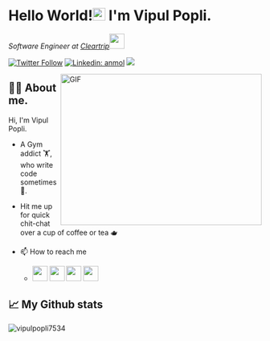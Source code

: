 <h1>Hello World!<img src="https://media.giphy.com/media/hvRJCLFzcasrR4ia7z/giphy.gif" width="25px">  I'm Vipul Popli.</h1>
<p><em>Software Engineer at <a href="https://www.cleartrip.com/flights">Cleartrip</a><img src="https://media.giphy.com/media/WUlplcMpOCEmTGBtBW/giphy.gif" width="30"> 
</em></p>

[![Twitter Follow](https://img.shields.io/twitter/follow/popli_vipul?label=Follow)](https://twitter.com/popli_vipul)
[![Linkedin: anmol](https://img.shields.io/badge/-vipul-blue?style=flat-square&logo=Linkedin&logoColor=white&link=https://www.linkedin.com/in/vipul-popli-74341717b/)](https://www.linkedin.com/in/vipul-popli-74341717b/)
![](https://visitor-badge.glitch.me/badge?page_id=vipulpopli7534.vipulpopli7534)

<img align="right" alt="GIF" src="https://miro.medium.com/max/1360/0*7Q3yvSIv_t0ioJ-Z.gif" width="400" height="300" />

<h2 align="left" >👨‍💻 About me.</h2>
Hi, I'm Vipul Popli.

- A Gym addict 🏋️, who write code sometimes 📄.

- Hit me up for quick chit-chat over a cup of coffee or tea 🫖

- 📫 How to reach me 
  
  - <code><a href="popli.vipul080@gmail.com"><img height="30" src="https://logos-world.net/wp-content/uploads/2020/11/Gmail-Logo.png"></a></code> 
  <code><a href="https://www.instagram.com/vipul_popli/"><img height="30" src="https://cdn2.iconfinder.com/data/icons/social-media-2285/512/1_Instagram_colored_svg_1-1024.png"></a></code> 
  <code><a href="https://www.linkedin.com/in/vipul-popli-74341717b/"><img height="30" src="https://cdn-icons-png.flaticon.com/512/174/174857.png"></a></code> 
  <code><a href="https://twitter.com/popli_vipul"><img height="30" src="https://logos-world.net/wp-content/uploads/2020/04/Twitter-Logo-700x394.png"></a></code> 


<h2>📈 My Github stats</h2>
<p align="left"> <img src="https://github-readme-stats.vercel.app/api?username=vipulpopli7534&show_icons=true&theme=gotham" alt="vipulpopli7534" />
  
  
